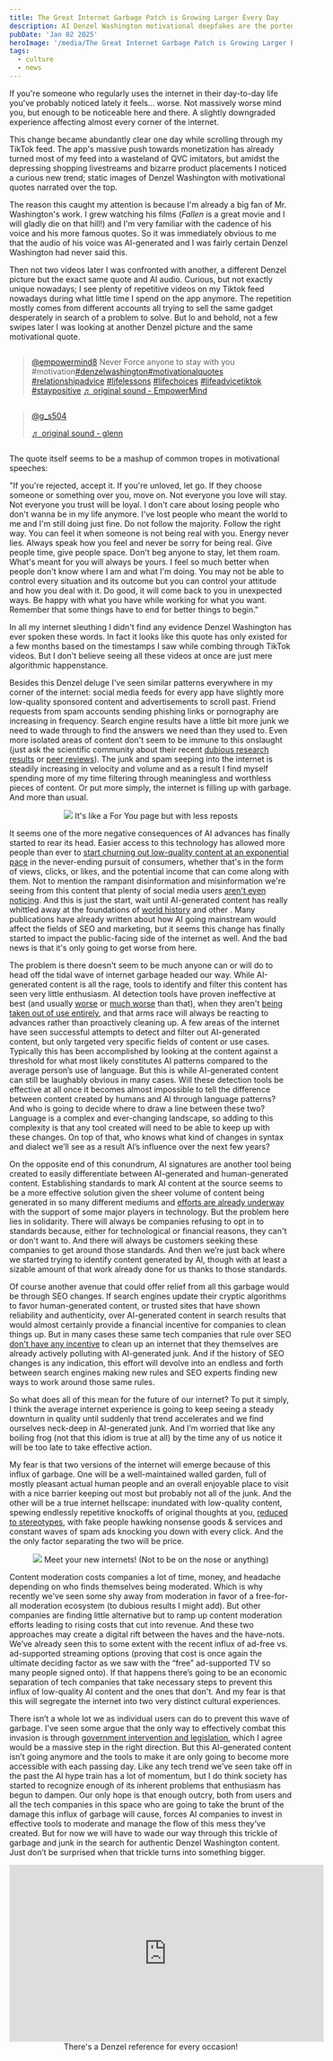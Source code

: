 ```yaml
---
title: The Great Internet Garbage Patch is Growing Larger Every Day
description: AI Denzel Washington motivational deepfakes are the portent of our doom
pubDate: 'Jan 02 2025'
heroImage: '/media/The Great Internet Garbage Patch is Growing Larger Every Day/IncredulousDenzelWashingtonfeatured.png'
tags:
  - culture
  - news
---
```


If you're someone who regularly uses the internet in their day-to-day life you've probably noticed lately it feels... worse. Not massively worse mind you, but enough to be noticeable here and there. A slightly downgraded experience affecting almost every corner of the internet.

This change became abundantly clear one day while scrolling through my TikTok feed. The app's massive push towards monetization has already turned most of my feed into a wasteland of QVC imitators, but amidst the depressing shopping livestreams and bizarre product placements I noticed a curious new trend; static images of Denzel Washington with motivational quotes narrated over the top.

The reason this caught my attention is because I'm already a big fan of Mr. Washington's work. I grew watching his films (_Fallen_ is a great movie and I will gladly die on that hill!) and I'm very familiar with the cadence of his voice and his more famous quotes. So it was immediately obvious to me that the audio of his voice was AI-generated and I was fairly certain Denzel Washington had never said this.

Then not two videos later I was confronted with another, a different Denzel picture but the exact same quote and AI audio. Curious, but not exactly unique nowadays; I see plenty of repetitive videos on my Tiktok feed nowadays during what little time I spend on the app anymore. The repetition mostly comes from different accounts all trying to sell the same gadget desperately in search of a problem to solve. But lo and behold, not a few swipes later I was looking at another Denzel picture and the same motivational quote.

<div style="display: flex; flex-wrap: wrap;">
<blockquote class="tiktok-embed" cite="https://www.tiktok.com/@empowermind8/video/7357981816680172843" data-video-id="7357981816680172843"> <section> <a target="_blank" title="@empowermind8" href="https://www.tiktok.com/@empowermind8?refer=embed">@empowermind8</a> Never Force anyone to stay with you #motivation<a title="denzelwashington" target="_blank" href="https://www.tiktok.com/tag/denzelwashington?refer=embed">#denzelwashington</a><a title="motivationalquotes" target="_blank" href="https://www.tiktok.com/tag/motivationalquotes?refer=embed">#motivationalquotes</a> <a title="relationshipadvice" target="_blank" href="https://www.tiktok.com/tag/relationshipadvice?refer=embed">#relationshipadvice</a> <a title="lifelessons" target="_blank" href="https://www.tiktok.com/tag/lifelessons?refer=embed">#lifelessons</a> <a title="lifechoices" target="_blank" href="https://www.tiktok.com/tag/lifechoices?refer=embed">#lifechoices</a> <a title="lifeadvicetiktok" target="_blank" href="https://www.tiktok.com/tag/lifeadvicetiktok?refer=embed">#lifeadvicetiktok</a> <a title="staypositive" target="_blank" href="https://www.tiktok.com/tag/staypositive?refer=embed">#staypositive</a> <a target="_blank" title="♬ original sound  - EmpowerMind" href="https://www.tiktok.com/music/original-sound-EmpowerMind-7357981902956956458?refer=embed">♬ original sound  - EmpowerMind</a> </section> </blockquote> <script async src="https://www.tiktok.com/embed.js"></script>
<blockquote class="tiktok-embed" cite="https://www.tiktok.com/@sharaya_sharaya/video/7351134111504928032" data-video-id="7354570923418062123"> <section> <a target="_blank" title="@g_s504" href="https://www.tiktok.com/@g_s504?refer=embed">@g_s504</a> <p></p> <a target="_blank" title="♬ original sound - glenn" href="https://www.tiktok.com/music/original-sound-7354571006251485994?refer=embed">♬ original sound - glenn</a> </section> </blockquote> <script async src="https://www.tiktok.com/embed.js"></script>
</div>

The quote itself seems to be a mashup of common tropes in motivational speeches:

<div class="quote-section">
"If you're rejected, accept it. If you're unloved, let go. If they choose someone or something over you, move on. Not everyone you love will stay. Not everyone you trust will be loyal. I don't care about losing people who don't wanna be in my life anymore. I've lost people who meant the world to me and I'm still doing just fine. Do not follow the majority. Follow the right way. You can feel it when someone is not being real with you. Energy never lies. Always speak how you feel and never be sorry for being real. Give people time, give people space. Don't beg anyone to stay, let them roam. What's meant for you will always be yours. I feel so much better when people don't know where I am and what I'm doing. You may not be able to control every situation and its outcome but you can control your attitude and how you deal with it. Do good, it will come back to you in unexpected ways. Be happy with what you have while working for what you want. Remember that some things have to end for better things to begin."
</div>

In all my internet sleuthing I didn't find any evidence Denzel Washington has ever spoken these words. In fact it looks like this quote has only existed for a few months based on the timestamps I saw while combing through TikTok videos. But I don't believe seeing all these videos at once are just mere algorithmic happenstance.

Besides this Denzel deluge I've seen similar patterns everywhere in my corner of the internet: social media feeds for every app have slightly more low-quality sponsored content and advertisements to scroll past. Friend requests from spam accounts sending phishing links or pornography are increasing in frequency. Search engine results have a little bit more junk we need to wade through to find the answers we need than they used to. Even more isolated areas of content don't seem to be immune to this onslaught (just ask the scientific community about their recent [dubious research results](https://www.404media.co/google-says-it-discovered-millions-of-new-materials-with-ai-human-researchers/) or [peer reviews](https://arxiv.org/pdf/2403.07183.pdf)). The junk and spam seeping into the internet is steadily increasing in velocity and volume and as a result I find myself spending more of my time filtering through meaningless and worthless pieces of content. Or put more simply, the internet is filling up with garbage. And more than usual.

<div style="text-align: center;">
<img src="/media/The Great Internet Garbage Patch is Growing Larger Every Day/Ocean Garbage.png"></img>
It's like a For You page but with less reposts
</div>



It seems one of the more negative consequences of AI advances has finally started to rear its head. Easier access to this technology has allowed more people than ever to [start churning out low-quality content at an exponential pace](https://www.404media.co/inside-the-world-of-tiktok-spammers-and-the-ai-tools-that-enable-them/) in the never-ending pursuit of consumers, whether that's in the form of views, clicks, or likes, and the potential income that can come along with them. Not to mention the rampant disinformation and misinformation we're seeing from this content that plenty of social media users [aren't even noticing](https://www.404media.co/facebook-is-being-overrun-with-stolen-ai-generated-images-that-people-think-are-real/?ref=daily-stories-newsletter). And this is just the start, wait until AI-generated content has really whittled away at the foundations of [world history](https://marinaamaral.substack.com/p/ai-is-creating-fake-historical-photos) and other . Many publications have already written about how AI going mainstream would affect the fields of SEO and marketing, but it seems this change has finally started to impact the public-facing side of the internet as well. And the bad news is that it's only going to get worse from here.

The problem is there doesn't seem to be much anyone can or will do to head off the tidal wave of internet garbage headed our way. While AI-generated content is all the rage, tools to identify and filter this content has seen very little enthusiasm. AI detection tools have proven ineffective at best (and usually [worse](https://www.technologyreview.com/2023/07/07/1075982/ai-text-detection-tools-are-really-easy-to-fool/) or [much worse](https://arstechnica.com/information-technology/2023/07/why-ai-detectors-think-the-us-constitution-was-written-by-ai/) than that), when they aren't [being taken out of use entirely](https://www.theverge.com/2023/7/25/23807487/openai-ai-generated-low-accuracy), and that arms race will always be reacting to advances rather than proactively cleaning up. A few areas of the internet have seen successful attempts to detect and filter out AI-generated content, but only targeted very specific fields of content or use cases. Typically this has been accomplished by looking at the content against a threshold for what most likely constitutes AI patterns compared to the average person’s use of language. But this is while AI-generated content can still be laughably obvious in many cases. Will these detection tools be effective at all once it becomes almost impossible to tell the difference between content created by humans and AI through language patterns? And who is going to decide where to draw a line between these two? Language is a complex and ever-changing landscape, so adding to this complexity is that any tool created will need to be able to keep up with these changes. On top of that, who knows what kind of changes in syntax and dialect we’ll see as a result AI’s influence over the next few years?

On the opposite end of this conundrum, AI signatures are another tool being created to easily differentiate between AI-generated and human-generated content. Establishing standards to mark AI content at the source seems to be a more effective solution given the sheer volume of content being generated in so many different mediums and [efforts are already underway](https://c2pa.org/) with the support of some major players in technology. But the problem here lies in solidarity. There will always be companies refusing to opt in to standards because, either for technological or financial reasons, they can't or don't want to. And there will always be customers seeking these companies to get around those standards. And then we’re just back where we started trying to identify content generated by AI, though with at least a sizable amount of that work already done for us thanks to those standards.

Of course another avenue that could offer relief from all this garbage would be through SEO changes. If search engines update their cryptic algorithms to favor human-generated content, or trusted sites that have shown reliability and authenticity, over AI-generated content in search results that would almost certainly provide a financial incentive for companies to clean things up. But in many cases these same tech companies that rule over SEO [don't have any incentive](https://www.404media.co/google-news-is-boosting-garbage-ai-generated-articles/) to clean up an internet that they themselves are already actively polluting with AI-generated junk. And if the history of SEO changes is any indication, this effort will devolve into an endless and forth between search engines making new rules and SEO experts finding new ways to work around those same rules.

So what does all of this mean for the future of our internet? To put it simply, I think the average internet experience is going to keep seeing a steady downturn in quality until suddenly that trend accelerates and we find ourselves neck-deep in AI-generated junk. And I’m worried that like any boiling frog (not that this idiom is true at all) by the time any of us notice it will be too late to take effective action.

My fear is that two versions of the internet will emerge because of this influx of garbage. One will be a well-maintained walled garden, full of mostly pleasant actual human people and an overall enjoyable place to visit with a nice barrier keeping out most but probably not all of the junk. And the other will be a true internet hellscape: inundated with low-quality content, spewing endlessly repetitive knockoffs of original thoughts at you, [reduced to stereotypes](https://restofworld.org/2023/ai-image-stereotypes/), with fake people hawking nonsense goods & services and constant waves of spam ads knocking you down with every click. And the the only factor separating the two will be price.

<div style="text-align: center;">
  <img src="/media/The Great Internet Garbage Patch is Growing Larger Every Day/Inequality Divide.png"></img>
  Meet your new internets! (Not to be on the nose or anything)
</div>



Content moderation costs companies a lot of time, money, and headache depending on who finds themselves being moderated. Which is why recently we've seen some shy away from moderation in favor of a free-for-all moderation ecosystem (to dubious results I might add). But other companies are finding little alternative but to ramp up content moderation efforts leading to rising costs that cut into revenue. And these two approaches may create a digital rift between the haves and the have-nots. We’ve already seen this to some extent with the recent influx of ad-free vs. ad-supported streaming options (proving that cost is once again the ultimate deciding factor as we saw with the “free” ad-supported TV so many people signed onto). If that happens there’s going to be an economic separation of tech companies that take necessary steps to prevent this influx of low-quality AI content and the ones that don't. And my fear is that this will segregate the internet into two very distinct cultural experiences.

There isn’t a whole lot we as individual users can do to prevent this wave of garbage. I've seen some argue that the only way to effectively combat this invasion is through [government intervention and legislation](https://www.nytimes.com/2024/03/29/opinion/ai-internet-x-youtube.html), which I agree would be a massive step in the right direction. But this AI-generated content isn’t going anymore and the tools to make it are only going to become more accessible with each passing day. Like any tech trend we’ve seen take off in the past the AI hype train has a lot of momentum, but I do think society has started to recognize enough of its inherent problems that enthusiasm has begun to dampen. Our only hope is that enough outcry, both from users and all the tech companies in this space who are going to take the brunt of the damage this influx of garbage will cause, forces AI companies to invest in effective tools to moderate and manage the flow of this mess they’ve created. But for now we will have to wade our way through this trickle of garbage and junk in the search for authentic Denzel Washington content. Just don’t be surprised when that trickle turns into something bigger.

<div style="text-align: center;">
<iframe class="embedded-video" width="560" height="315" src="https://www.youtube.com/embed/jdT2ZATYuMQ?si=qZGaTDAppn_AOTfY" title="YouTube video player" frameborder="0" allow="accelerometer; autoplay; clipboard-write; encrypted-media; gyroscope; picture-in-picture; web-share" referrerpolicy="strict-origin-when-cross-origin" allowfullscreen></iframe>
There's a Denzel reference for every occasion!
</div>
